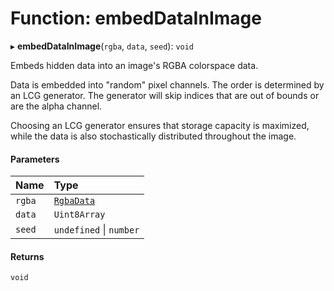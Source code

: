 # Function: embedDataInImage

▸ **embedDataInImage**(`rgba`, `data`, `seed`): `void`

Embeds hidden data into an image's RGBA colorspace data.

Data is embedded into "random" pixel channels. The order is determined by an
LCG generator. The generator will skip indices that are out of bounds or are
the alpha channel.

Choosing an LCG generator ensures that storage capacity is maximized, while
the data is also stochastically distributed throughout the image.

#### Parameters

| Name | Type |
| :------ | :------ |
| `rgba` | [`RgbaData`](../types/RgbaData.md) |
| `data` | `Uint8Array` |
| `seed` | `undefined` \| `number` |

#### Returns

`void`

